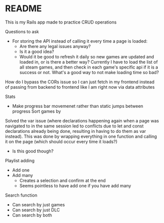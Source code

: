 # README

This is my Rails app made to practice CRUD operations

Questions to ask
- For storing the API instead of calling it every time a page is loaded:
  - Are there any legal issues anyway?
  - Is it a good idea?
  - Would it be good to refresh it daily so new games are updated and loaded in, or is there a better way?
Currently I have to load the list of all steam games, and then check in each game's specific api if it is a success or not. What's a good way to not make loading time so bad?

How do I bypass the CORs issue so I can just fetch in my frontend instead of passing from backend to frontend like I am right now via data attributes

Stats
- Make progress bar movemenet rather than static jumps between progress
Sort games by

Solved the var issue (where declarations happening again when a page was navigated to in the same session led to conflicts due to let and const declarations already being done, resulting in having to do them as var instead). This was done by wrapping everything in one function and calling it on the page (which should occur every time it loads?)
- Is this good though?


Playlist adding
- Add one
- Add many
  - Creates a selection and confirm at the end
  - Seems pointless to have add one if you have add many

Search function
- Can search by just games
- Can search by just DLC
- Can search by both
